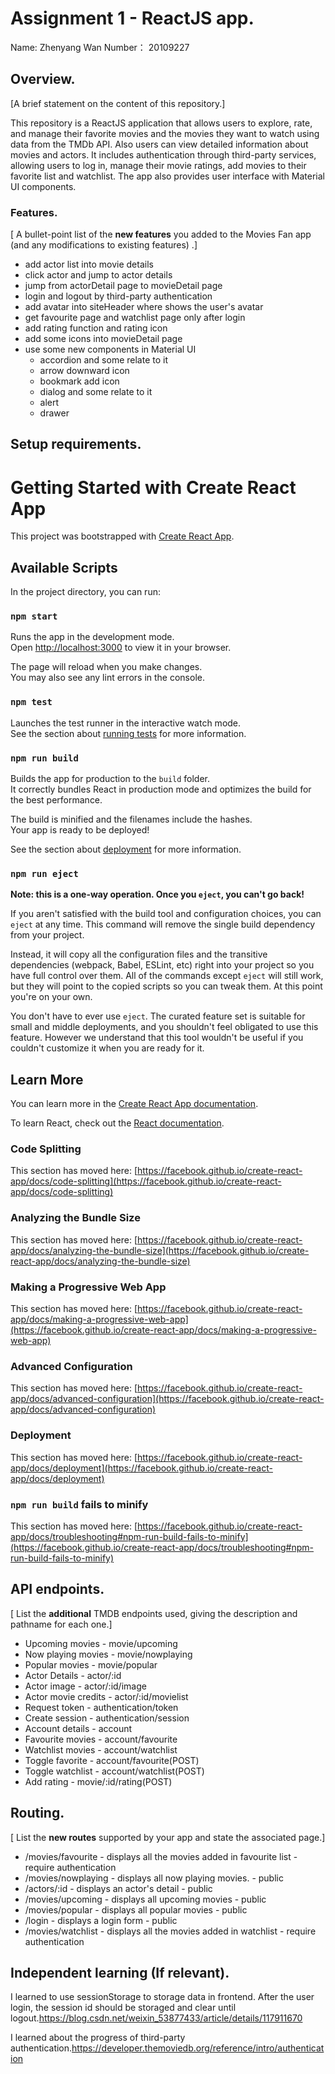 # Assignment 1 - ReactJS app.

Name: Zhenyang Wan
Number： 20109227

## Overview.

[A brief statement on the content of this repository.]

This repository is a ReactJS application that allows users to explore, rate, and manage their favorite movies and the movies they want to watch using data from the TMDb API. Also users can  view detailed information about movies and actors. It includes authentication through third-party services, allowing users to log in, manage their movie ratings, add movies to their favorite list and watchlist. The app also provides user interface with Material UI components.

### Features.

[ A bullet-point list of the __new features__ you added to the Movies Fan app (and any modifications to existing features) .]

+ add actor list into movie details
+ click actor and jump to actor details
+ jump from actorDetail page to movieDetail page
+ login and logout by third-party authentication
+ add avatar into siteHeader where shows the user's avatar
+ get favourite page and watchlist page only after login
+ add rating function and rating icon
+ add some icons into movieDetail page 
+ use some new components in Material UI
  + accordion and some relate to it
  + arrow downward icon
  + bookmark add icon
  + dialog and some relate to it 
  + alert
  + drawer

## Setup requirements.

# Getting Started with Create React App

This project was bootstrapped with [Create React App](https://github.com/facebook/create-react-app).

## Available Scripts

In the project directory, you can run:

### `npm start`

Runs the app in the development mode.\
Open [http://localhost:3000](http://localhost:3000) to view it in your browser.

The page will reload when you make changes.\
You may also see any lint errors in the console.

### `npm test`

Launches the test runner in the interactive watch mode.\
See the section about [running tests](https://facebook.github.io/create-react-app/docs/running-tests) for more information.

### `npm run build`

Builds the app for production to the `build` folder.\
It correctly bundles React in production mode and optimizes the build for the best performance.

The build is minified and the filenames include the hashes.\
Your app is ready to be deployed!

See the section about [deployment](https://facebook.github.io/create-react-app/docs/deployment) for more information.

### `npm run eject`

**Note: this is a one-way operation. Once you `eject`, you can't go back!**

If you aren't satisfied with the build tool and configuration choices, you can `eject` at any time. This command will remove the single build dependency from your project.

Instead, it will copy all the configuration files and the transitive dependencies (webpack, Babel, ESLint, etc) right into your project so you have full control over them. All of the commands except `eject` will still work, but they will point to the copied scripts so you can tweak them. At this point you're on your own.

You don't have to ever use `eject`. The curated feature set is suitable for small and middle deployments, and you shouldn't feel obligated to use this feature. However we understand that this tool wouldn't be useful if you couldn't customize it when you are ready for it.

## Learn More

You can learn more in the [Create React App documentation](https://facebook.github.io/create-react-app/docs/getting-started).

To learn React, check out the [React documentation](https://reactjs.org/).

### Code Splitting

This section has moved here: [https://facebook.github.io/create-react-app/docs/code-splitting](https://facebook.github.io/create-react-app/docs/code-splitting)

### Analyzing the Bundle Size

This section has moved here: [https://facebook.github.io/create-react-app/docs/analyzing-the-bundle-size](https://facebook.github.io/create-react-app/docs/analyzing-the-bundle-size)

### Making a Progressive Web App

This section has moved here: [https://facebook.github.io/create-react-app/docs/making-a-progressive-web-app](https://facebook.github.io/create-react-app/docs/making-a-progressive-web-app)

### Advanced Configuration

This section has moved here: [https://facebook.github.io/create-react-app/docs/advanced-configuration](https://facebook.github.io/create-react-app/docs/advanced-configuration)

### Deployment

This section has moved here: [https://facebook.github.io/create-react-app/docs/deployment](https://facebook.github.io/create-react-app/docs/deployment)

### `npm run build` fails to minify

This section has moved here: [https://facebook.github.io/create-react-app/docs/troubleshooting#npm-run-build-fails-to-minify](https://facebook.github.io/create-react-app/docs/troubleshooting#npm-run-build-fails-to-minify)


## API endpoints.

[ List the __additional__ TMDB endpoints used, giving the description and pathname for each one.] 

+ Upcoming movies - movie/upcoming
+ Now playing movies - movie/nowplaying
+ Popular movies - movie/popular
+ Actor Details  - actor/:id
+ Actor image  - actor/:id/image
+ Actor movie credits  - actor/:id/movielist
+ Request token - authentication/token
+ Create session - authentication/session
+ Account details - account
+ Favourite movies - account/favourite
+ Watchlist movies - account/watchlist
+ Toggle favorite - account/favourite(POST)
+ Toggle watchlist - account/watchlist(POST)
+ Add rating - movie/:id/rating(POST)


## Routing.

[ List the __new routes__ supported by your app and state the associated page.]

+ /movies/favourite - displays all the movies added in favourite list - require authentication
+ /movies/nowplaying - displays all now playing movies. - public
+ /actors/:id - displays an actor's detail - public
+ /movies/upcoming - displays all upcoming movies - public
+ /movies/popular - displays all popular movies - public
+ /login - displays a login form - public
+ /movies/watchlist - displays all the movies added in watchlist - require authentication



## Independent learning (If relevant).

I learned to use sessionStorage to storage data in frontend. After the user login, the session id should be storaged and clear until logout.https://blog.csdn.net/weixin_53877433/article/details/117911670 

I learned about the progress of third-party authentication.https://developer.themoviedb.org/reference/intro/authentication